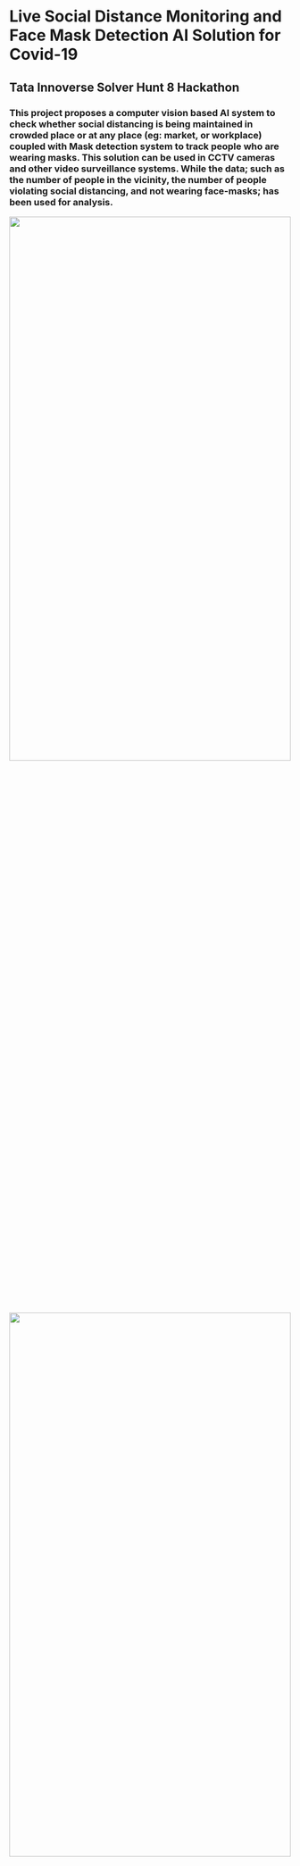 # Live Social Distance Monitoring and Face Mask Detection AI Solution for Covid-19

## Tata Innoverse Solver Hunt 8 Hackathon

### This project proposes a computer vision based AI system to check whether social distancing is being maintained in crowded place or at any place (eg: market, or workplace) coupled with Mask detection system to track people who are wearing masks. This solution can be used in CCTV cameras and other video surveillance systems. While the data; such as the number of people in the vicinity, the number of people violating social distancing, and not wearing face-masks; has been used for analysis.


<p align="center">
    <img src="Result.gif" alt="" width="100%" height="50%">
</p>

<p align="center">
    <img src="Result2.gif" alt="" width="100%" height="50%">
</p>

